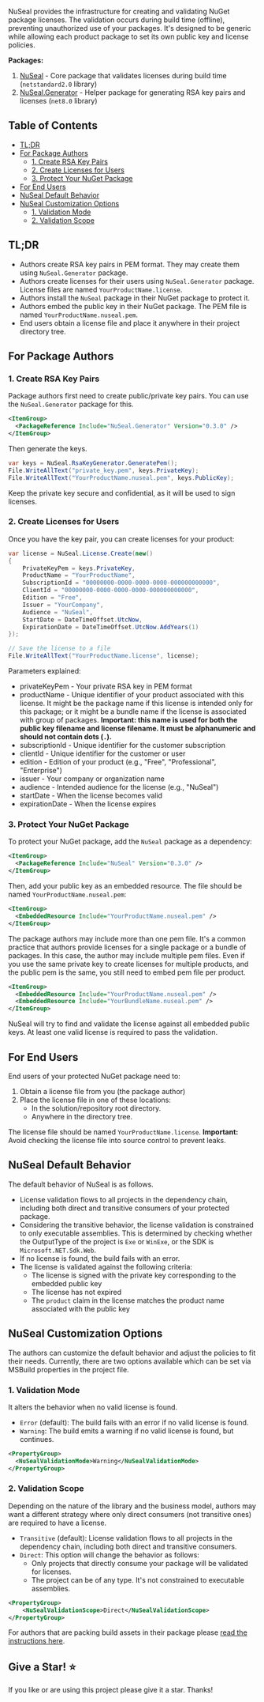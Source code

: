 NuSeal provides the infrastructure for creating and validating NuGet package licenses. The validation occurs during build time (offline), preventing unauthorized use of your packages. It's designed to be generic while allowing each product package to set its own public key and license policies.

<strong>Packages:</strong>

1. [NuSeal](https://www.nuget.org/packages/NuSeal) - Core package that validates licenses during build time (`netstandard2.0` library)
2. [NuSeal.Generator](https://www.nuget.org/packages/NuSeal.Generator) - Helper package for generating RSA key pairs and licenses (`net8.0` library)

## Table of Contents
- [TL;DR](#tldr)
- [For Package Authors](#for-package-authors)
  - [1. Create RSA Key Pairs](#1-create-rsa-key-pairs)
  - [2. Create Licenses for Users](#2-create-licenses-for-users)
  - [3. Protect Your NuGet Package](#3-protect-your-nuget-package)
- [For End Users](#for-end-users)
- [NuSeal Default Behavior](#nuseal-default-behavior)
- [NuSeal Customization Options](#nuseal-customization-options)
  - [1. Validation Mode](#1-validation-mode)
  - [2. Validation Scope](#2-validation-scope)

## TL;DR

- Authors create RSA key pairs in PEM format. They may create them using `NuSeal.Generator` package.
- Authors create licenses for their users using `NuSeal.Generator` package. License files are named `YourProductName.license`.
- Authors install the `NuSeal` package in their NuGet package to protect it.
- Authors embed the public key in their NuGet package. The PEM file is named `YourProductName.nuseal.pem`.
- End users obtain a license file and place it anywhere in their project directory tree.

## For Package Authors

### 1. Create RSA Key Pairs

Package authors first need to create public/private key pairs. You can use the `NuSeal.Generator` package for this.

```xml
<ItemGroup>
  <PackageReference Include="NuSeal.Generator" Version="0.3.0" />
</ItemGroup>
```

Then generate the keys.

```csharp
var keys = NuSeal.RsaKeyGenerator.GeneratePem();
File.WriteAllText("private_key.pem", keys.PrivateKey);
File.WriteAllText("YourProductName.nuseal.pem", keys.PublicKey);
```

Keep the private key secure and confidential, as it will be used to sign licenses.

### 2. Create Licenses for Users

Once you have the key pair, you can create licenses for your product:

```csharp
var license = NuSeal.License.Create(new()
{
    PrivateKeyPem = keys.PrivateKey,
    ProductName = "YourProductName",
    SubscriptionId = "00000000-0000-0000-0000-000000000000",
    ClientId = "00000000-0000-0000-0000-000000000000",
    Edition = "Free",
    Issuer = "YourCompany",
    Audience = "NuSeal",
    StartDate = DateTimeOffset.UtcNow,
    ExpirationDate = DateTimeOffset.UtcNow.AddYears(1)
});

// Save the license to a file
File.WriteAllText("YourProductName.license", license);
```

Parameters explained:
- privateKeyPem - Your private RSA key in PEM format
- productName - Unique identifier of your product associated with this license. It might be the package name if this license is intended only for this package; or it might be a bundle name if the license is associated with group of packages. <strong>Important: this name is used for both the public key filename and license filename. It must be alphanumeric and should not contain dots (`.`).</strong>
- subscriptionId - Unique identifier for the customer subscription
- clientId - Unique identifier for the customer or user
- edition - Edition of your product (e.g., "Free", "Professional", "Enterprise")
- issuer - Your company or organization name
- audience - Intended audience for the license (e.g., "NuSeal")
- startDate - When the license becomes valid
- expirationDate - When the license expires

### 3. Protect Your NuGet Package

To protect your NuGet package, add the `NuSeal` package as a dependency:

```xml
<ItemGroup>
  <PackageReference Include="NuSeal" Version="0.3.0" />
</ItemGroup>
```

Then, add your public key as an embedded resource. The file should be named `YourProductName.nuseal.pem`:

```xml
<ItemGroup>
  <EmbeddedResource Include="YourProductName.nuseal.pem" />
</ItemGroup>
```

The package authors may include more than one pem file. It's a common practice that authors provide licenses for a single package or a bundle of packages. In this case, the author may include multiple pem files. Even if you use the same private key to create licenses for multiple products, and the public pem is the same, you still need to embed pem file per product.

```xml
<ItemGroup>
  <EmbeddedResource Include="YourProductName.nuseal.pem" />
  <EmbeddedResource Include="YourBundleName.nuseal.pem" />
</ItemGroup>
```

NuSeal will try to find and validate the license against all embedded public keys. At least one valid license is required to pass the validation.

## For End Users

End users of your protected NuGet package need to:

1. Obtain a license file from you (the package author)
2. Place the license file in one of these locations:
   - In the solution/repository root directory.
   - Anywhere in the directory tree.

The license file should be named `YourProductName.license`. <strong>Important:</strong> Avoid checking the license file into source control to prevent leaks.

## NuSeal Default Behavior

The default behavior of NuSeal is as follows.

- License validation flows to all projects in the dependency chain, including both direct and transitive consumers of your protected package.
- Considering the transitive behavior, the license validation is constrained to only executable assemblies. This is determined by checking whether the OutputType of the project is `Exe` or `WinExe`, or the SDK is `Microsoft.NET.Sdk.Web`.
- If no license is found, the build fails with an error.
- The license is validated against the following criteria:
  - The license is signed with the private key corresponding to the embedded public key
  - The license has not expired
  - The `product` claim in the license matches the product name associated with the public key

## NuSeal Customization Options

The authors can customize the default behavior and adjust the policies to fit their needs. Currently, there are two options available which can be set via MSBuild properties in the project file.

### 1. Validation Mode
It alters the behavior when no valid license is found.
  - `Error` (default): The build fails with an error if no valid license is found.
  - `Warning`: The build emits a warning if no valid license is found, but continues.

```xml
<PropertyGroup>
  <NuSealValidationMode>Warning</NuSealValidationMode>
</PropertyGroup>
```

### 2. Validation Scope
Depending on the nature of the library and the business model, authors may want a different strategy where only direct consumers (not transitive ones) are required to have a license.
  - `Transitive` (default): License validation flows to all projects in the dependency chain, including both direct and transitive consumers.
  - `Direct`: This option will change the behavior as follows:
    - Only projects that directly consume your package will be validated for licenses.
    - The project can be of any type. It's not constrained to executable assemblies.

```xml
<PropertyGroup>
    <NuSealValidationScope>Direct</NuSealValidationScope>
</PropertyGroup>
```

For authors that are packing build assets in their package please [read the instructions here](https://github.com/fiseni/NuSeal/issues/12).

## Give a Star! :star:
If you like or are using this project please give it a star. Thanks!
